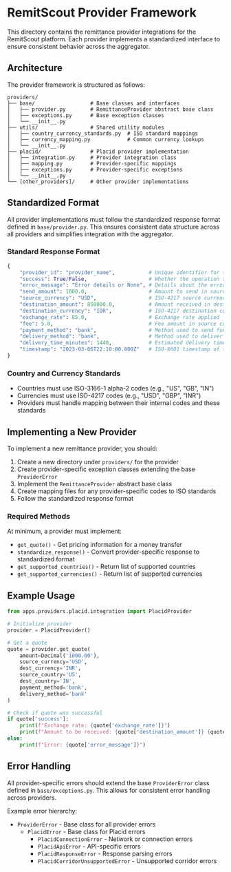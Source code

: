 # RemitScout Provider Framework

This directory contains the remittance provider integrations for the RemitScout platform. Each provider implements a standardized interface to ensure consistent behavior across the aggregator.

## Architecture

The provider framework is structured as follows:

```
providers/
├── base/                  # Base classes and interfaces
│   ├── provider.py        # RemittanceProvider abstract base class
│   ├── exceptions.py      # Base exception classes
│   └── __init__.py
├── utils/                 # Shared utility modules
│   ├── country_currency_standards.py  # ISO standard mappings
│   ├── currency_mapping.py            # Common currency lookups
│   └── __init__.py
├── placid/                # Placid provider implementation
│   ├── integration.py     # Provider integration class
│   ├── mapping.py         # Provider-specific mappings
│   ├── exceptions.py      # Provider-specific exceptions
│   └── __init__.py
└── [other_providers]/     # Other provider implementations
```

## Standardized Format

All provider implementations must follow the standardized response format defined in `base/provider.py`. This ensures consistent data structure across all providers and simplifies integration with the aggregator.

### Standard Response Format

```python
{
    "provider_id": "provider_name",           # Unique identifier for the provider
    "success": True/False,                    # Whether the operation succeeded
    "error_message": "Error details or None", # Details about the error (if any)
    "send_amount": 1000.0,                    # Amount to send in source currency
    "source_currency": "USD",                 # ISO-4217 source currency code
    "destination_amount": 850000.0,           # Amount received in destination currency
    "destination_currency": "IDR",            # ISO-4217 destination currency code
    "exchange_rate": 85.0,                    # Exchange rate applied
    "fee": 5.0,                               # Fee amount in source currency
    "payment_method": "bank",                 # Method used to send funds
    "delivery_method": "bank",                # Method used to deliver funds
    "delivery_time_minutes": 1440,            # Estimated delivery time in minutes
    "timestamp": "2023-03-06T22:10:00.000Z"   # ISO-8601 timestamp of the quote
}
```

### Country and Currency Standards

- Countries must use ISO-3166-1 alpha-2 codes (e.g., "US", "GB", "IN")
- Currencies must use ISO-4217 codes (e.g., "USD", "GBP", "INR")
- Providers must handle mapping between their internal codes and these standards

## Implementing a New Provider

To implement a new remittance provider, you should:

1. Create a new directory under `providers/` for the provider
2. Create provider-specific exception classes extending the base `ProviderError`
3. Implement the `RemittanceProvider` abstract base class
4. Create mapping files for any provider-specific codes to ISO standards
5. Follow the standardized response format

### Required Methods

At minimum, a provider must implement:

- `get_quote()` - Get pricing information for a money transfer
- `standardize_response()` - Convert provider-specific response to standardized format
- `get_supported_countries()` - Return list of supported countries
- `get_supported_currencies()` - Return list of supported currencies

## Example Usage

```python
from apps.providers.placid.integration import PlacidProvider

# Initialize provider
provider = PlacidProvider()

# Get a quote
quote = provider.get_quote(
    amount=Decimal('1000.00'),
    source_currency='USD',
    dest_currency='INR',
    source_country='US',
    dest_country='IN',
    payment_method='bank',
    delivery_method='bank'
)

# Check if quote was successful
if quote['success']:
    print(f"Exchange rate: {quote['exchange_rate']}")
    print(f"Amount to be received: {quote['destination_amount']} {quote['destination_currency']}")
else:
    print(f"Error: {quote['error_message']}")
```

## Error Handling

All provider-specific errors should extend the base `ProviderError` class defined in `base/exceptions.py`. This allows for consistent error handling across providers.

Example error hierarchy:
- `ProviderError` - Base class for all provider errors
  - `PlacidError` - Base class for Placid errors
    - `PlacidConnectionError` - Network or connection errors
    - `PlacidApiError` - API-specific errors
    - `PlacidResponseError` - Response parsing errors
    - `PlacidCorridorUnsupportedError` - Unsupported corridor errors 